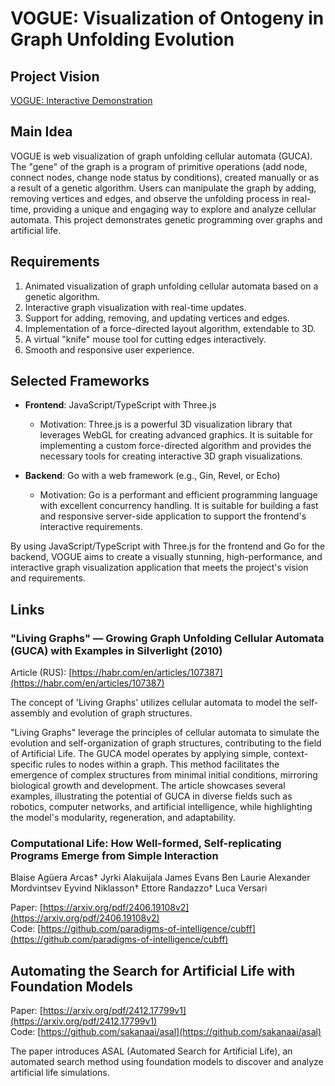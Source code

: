 # VOGUE: Visualization of Ontogeny in Graph Unfolding Evolution  
  
## Project Vision  

[VOGUE: Interactive Demonstration](https://roma-goodok.github.io/guca-vogue)  
 

## Main Idea

VOGUE is web visualization of graph unfolding cellular automata (GUCA). The "gene" of the graph is a program of primitive operations (add node, connect nodes, change node status by conditions), created manually or as a result of a genetic algorithm. Users can manipulate the graph by adding, removing vertices and edges, and observe the unfolding process in real-time, providing a unique and engaging way to explore and analyze cellular automata. This project demonstrates genetic programming over graphs and artificial life.  
  
## Requirements  
  
1. Animated visualization of graph unfolding cellular automata based on a genetic algorithm.  
2. Interactive graph visualization with real-time updates.  
3. Support for adding, removing, and updating vertices and edges.  
4. Implementation of a force-directed layout algorithm, extendable to 3D.  
5. A virtual "knife" mouse tool for cutting edges interactively.  
6. Smooth and responsive user experience.  
  
## Selected Frameworks  
  
- **Frontend**: JavaScript/TypeScript with Three.js  
  - Motivation: Three.js is a powerful 3D visualization library that leverages WebGL for creating advanced graphics. It is suitable for implementing a custom force-directed algorithm and provides the necessary tools for creating interactive 3D graph visualizations.  
  
- **Backend**: Go with a web framework (e.g., Gin, Revel, or Echo)  
  - Motivation: Go is a performant and efficient programming language with excellent concurrency handling. It is suitable for building a fast and responsive server-side application to support the frontend's interactive requirements.  
  
By using JavaScript/TypeScript with Three.js for the frontend and Go for the backend, VOGUE aims to create a visually stunning, high-performance, and interactive graph visualization application that meets the project's vision and requirements.  


## Links

###  "Living Graphs" — Growing Graph Unfolding Cellular Automata (GUCA) with Examples in Silverlight (2010)
Article (RUS): [https://habr.com/en/articles/107387](https://habr.com/en/articles/107387)  

The concept of 'Living Graphs' utilizes cellular automata to model the self-assembly and evolution of graph structures.   

"Living Graphs" leverage the principles of cellular automata to simulate the evolution and self-organization of graph structures, contributing to the field of Artificial Life. The GUCA model operates by applying simple, context-specific rules to nodes within a graph. This method facilitates the emergence of complex structures from minimal initial conditions, mirroring biological growth and development. The article showcases several examples, illustrating the potential of GUCA in diverse fields such as robotics, computer networks, and artificial intelligence, while highlighting the model's modularity, regeneration, and adaptability.


###  Computational Life: How Well-formed, Self-replicating Programs Emerge from Simple Interaction  
Blaise Agüera Arcas† Jyrki Alakuijala James Evans Ben Laurie Alexander Mordvintsev Eyvind Niklasson† Ettore Randazzo† Luca Versari  

Paper: [https://arxiv.org/pdf/2406.19108v2](https://arxiv.org/pdf/2406.19108v2)  
Code: [https://github.com/paradigms-of-intelligence/cubff](https://github.com/paradigms-of-intelligence/cubff)  

## Automating the Search for Artificial Life with Foundation Models  

Paper: [https://arxiv.org/pdf/2412.17799v1](https://arxiv.org/pdf/2412.17799v1)  
Code: [https://github.com/sakanaai/asal](https://github.com/sakanaai/asal)  

The paper introduces ASAL (Automated Search for Artificial Life), an automated search method using foundation models to discover and analyze artificial life simulations.
